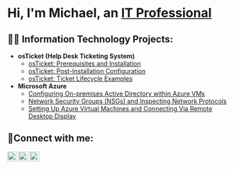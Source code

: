 <h1>Hi, I'm Michael, an <a href="https://linkedin.com/in/mdgerber">IT Professional</a></h1>

<h2>👨‍💻 Information Technology Projects:</h2>

- <b>osTicket (Help Desk Ticketing System)</b>
  - [osTicket: Prerequisites and Installation](https://github.com/mdgerber/osticket-prereqs)
  - [osTicket: Post-Installation Configuration](https://github.com/mdgerber/post-install-config)
  - [osTicket: Ticket Lifecycle Examples](https://github.com/mdgerber/osTicket-Ticket-Lifecycle-Examples)
- <b>Microsoft Azure</b>
  - [Configuring On-premises Active Directory within Azure VMs](https://github.com/mdgerber/Configuring-On-premises-Active-Directory-within-Azure-VMs)
  - [Network Security Groups (NSGs) and Inspecting Network Protocols](https://github.com/mdgerber/Network-Security-Groups-NSGs-and-Inspecting-Network-Protocols)
  - [Setting Up Azure Virtual Machines and Connecting Via Remote Desktop Display](https://github.com/mdgerber/Setting-up-Azure-VMs-and-connecting-via-Remote-Desktop-Display)

<h2>🤳Connect with me:</h2>

[<img align="left" alt="Josh | Twitter" width="22px" src="https://cdn.jsdelivr.net/npm/simple-icons@v3/icons/twitter.svg" />][twitter]
[<img align="left" alt="Josh | LinkedIn" width="22px" src="https://cdn.jsdelivr.net/npm/simple-icons@v3/icons/linkedin.svg" />][linkedin]
[<img align="left" alt="Josh | Instagram" width="22px" src="https://cdn.jsdelivr.net/npm/simple-icons@v3/icons/instagram.svg" />][instagram]

[twitter]: https://twitter.com/Josh
[instagram]: https://www.instagram.com/Josh
[linkedin]: https://linkedin.com/in/Josh
